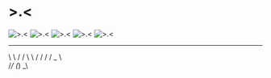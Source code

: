 # >.<

![>.<](https://img.shields.io/badge/-%3E.%3C-brightgreen)
![>.<](https://img.shields.io/badge/-%3E.%3C-brightgreen)
![>.<](https://img.shields.io/badge/-%3E.%3C-brightgreen)
![>.<](https://img.shields.io/badge/-%3E.%3C-brightgreen)
![>.<](https://img.shields.io/badge/-%3E.%3C-brightgreen)


__         __
\ \       / /
 \ \     / /
 / /  _  \ \
/_/  (_)  \_\
